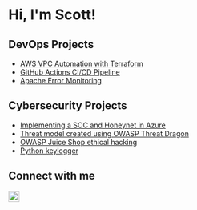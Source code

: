 # Hi, I'm Scott! 

## DevOps Projects
  - [AWS VPC Automation with Terraform](https://github.com/thetascott/Terraform)
  - [GitHub Actions CI/CD Pipeline](https://github.com/thetascott/ci-cd-public/)
  - [Apache Error Monitoring](https://github.com/thetascott/python-apache/)

## Cybersecurity Projects
  - [Implementing a SOC and Honeynet in Azure](https://github.com/thetascott/Azure-Honeynet/)
  - [Threat model created using OWASP Threat Dragon](https://github.com/thetascott/threat-modeling)
  - [OWASP Juice Shop ethical hacking](https://github.com/thetascott/OWASP-Juice-Shop)
  - [Python keylogger](https://github.com/thetascott/Python-keylogger/)

## Connect with me

[<img align="left" alt="ScottSlivnik | LinkedIn" width="22px" src="https://cdn.jsdelivr.net/npm/simple-icons@v3/icons/linkedin.svg" />][linkedin]

[linkedin]: https://www.linkedin.com/in/scott-slivnik-772b92190/
